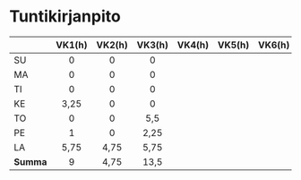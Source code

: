 # Tuntikirjanpito

|         | VK1(h)| VK2(h)| VK3(h)| VK4(h)| VK5(h)| VK6(h)| **Summa** |
|---------|:-----:|:-----:|:-----:|:-----:|:-----:|:-----:|:---------:|
| SU      |  0    |  0    |  0    |       |       |       |           |
| MA      |  0    |  0    |  0    |       |       |       |           |
| TI      |  0    |  0    |  0    |       |       |       |           |
| KE      |  3,25 |  0    |  0    |       |       |       |           |
| TO      |  0    |  0    |  5,5  |       |       |       |           |
| PE      |  1    |  0    |  2,25 |       |       |       |           |
| LA      |  5,75 |  4,75 |  5,75 |       |       |       |           |
|**Summa**|  9    |  4,75 |  13,5 |       |       |       |           |